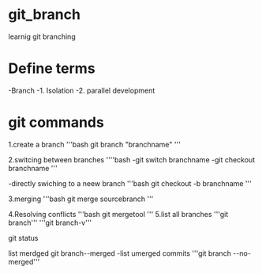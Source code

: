 # git_branch
learnig git branching

# Define terms
-Branch
-1. Isolation
-2. parallel development

# git commands
1.create a branch
'''bash 
     git branch "branchname"
'''

2.switcing between branches
''''bash
      -git switch branchname
      -git checkout branchname
'''

 -directly swiching to a neew branch
'''bash
    git checkout -b branchname
'''

3.merging
'''bash
    git merge sourcebranch
'''

4.Resolving conflicts
'''bash
    git mergetool
'''
5.list all branches
'''git branch'''
'''git branch-v'''

git status

list merdged
git branch--merged
-list umerged commits
'''git branch --no-merged'''